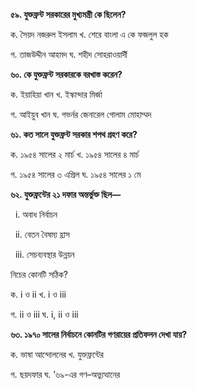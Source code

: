 **৫৯. যুক্তফ্রন্ট সরকারের মুখ্যমন্ত্রী কে ছিলেন?**

ক. সৈয়দ নজরুল ইসলাম খ. শেরে বাংলা এ কে ফজলুল হক 

গ. তাজউদ্দীন আহমদ ঘ. শহীদ সোহরাওয়ার্দী

**৬০. কে যুক্তফ্রন্ট সরকারকে বরখাস্ত করেন?**

ক. ইয়াহিয়া খান খ. ইস্কান্দার মির্জা  

গ. আইয়ুব খান ঘ. গভর্নর জেনারেল গোলাম মোহাম্মদ

**৬১. কত সালে যুক্তফ্রন্ট সরকার শপথ গ্রহণ করে?** 

ক. ১৯৫৪ সালের ২ মার্চ খ. ১৯৫৪ সালের ৪ মার্চ

গ. ১৯৫৪ সালের ৩ এপ্রিল ঘ. ১৯৫৪ সালের ১ মে 

**৬২. যুক্তফ্রন্টের ২১ দফার অন্তর্ভুক্ত ছিল—**

  i. অবাধ নির্বাচন

  ii. বেতন বৈষম্য হ্রাস

  iii. সেচব্যবস্থার উন্নয়ন

নিচের কোনটি সঠিক?

ক. i ও ii খ. i ও iii 

গ. ii ও iii ঘ. i, ii ও iii

**৬৩. ১৯৭০ সালের নির্বাচনে কোনটির গণরায়ের প্রতিফলন দেখা যায়?**

ক. ভাষা আন্দোলনের খ. যুক্তফ্রন্টের 

গ. ছয়দফার ঘ. ’৬৯-এর গণ–অভ্যুত্থানের 
